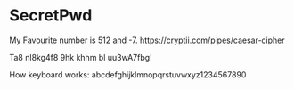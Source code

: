 # SecretPwd


My Favourite number is 512 and -7.
https://cryptii.com/pipes/caesar-cipher

Ta8 nl8kg4f8 9hk khhm bl uu3wA7fbg!

How keyboard works:
abcdefghijklmnopqrstuvwxyz1234567890
